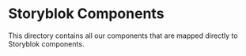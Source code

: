 # Storyblok Components

This directory contains all our components that are mapped directly to Storyblok components.
